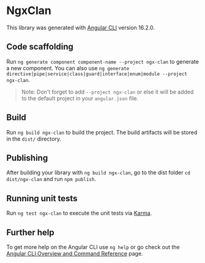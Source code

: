 # NgxClan

This library was generated with [Angular CLI](https://github.com/angular/angular-cli) version 16.2.0.

## Code scaffolding

Run `ng generate component component-name --project ngx-clan` to generate a new component. You can also use `ng generate directive|pipe|service|class|guard|interface|enum|module --project ngx-clan`.
> Note: Don't forget to add `--project ngx-clan` or else it will be added to the default project in your `angular.json` file. 

## Build

Run `ng build ngx-clan` to build the project. The build artifacts will be stored in the `dist/` directory.

## Publishing

After building your library with `ng build ngx-clan`, go to the dist folder `cd dist/ngx-clan` and run `npm publish`.

## Running unit tests

Run `ng test ngx-clan` to execute the unit tests via [Karma](https://karma-runner.github.io).

## Further help

To get more help on the Angular CLI use `ng help` or go check out the [Angular CLI Overview and Command Reference](https://angular.io/cli) page.

